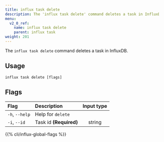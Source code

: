 ```yaml
---
title: influx task delete
description: The 'influx task delete' command deletes a task in InfluxDB.
menu:
  v2_0_ref:
    name: influx task delete
    parent: influx task
weight: 201
---
```


The `influx task delete` command deletes a task in InfluxDB.

## Usage
```
influx task delete [flags]
```

## Flags
| Flag           | Description            | Input type  |
|:----           |:-----------            |:----------: |
| `-h`, `--help` | Help for `delete`      |             |
| `-i`, `--id`   | Task id **(Required)** | string      |

{{% cli/influx-global-flags %}}
